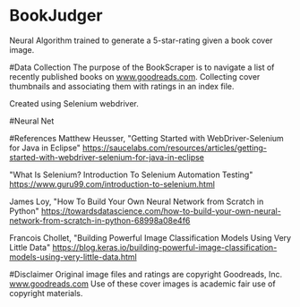 # BookJudger
Neural Algorithm trained to generate a 5-star-rating given a book cover image.

#Data Collection
The purpose of the BookScraper is to navigate a list of recently published books on www.goodreads.com. Collecting cover thumbnails and associating them with ratings in an index file.

Created using Selenium webdriver.

#Neural Net

#References
Matthew Heusser, "Getting Started with WebDriver-Selenium for Java in Eclipse"
https://saucelabs.com/resources/articles/getting-started-with-webdriver-selenium-for-java-in-eclipse

"What Is Selenium? Introduction To Selenium Automation Testing"
https://www.guru99.com/introduction-to-selenium.html

James Loy, "How To Build Your Own Neural Network from Scratch in Python"
https://towardsdatascience.com/how-to-build-your-own-neural-network-from-scratch-in-python-68998a08e4f6

Francois Chollet, "Building Powerful Image Classification Models Using Very Little Data"
https://blog.keras.io/building-powerful-image-classification-models-using-very-little-data.html

#Disclaimer
Original image files and ratings are copyright Goodreads, Inc. www.goodreads.com
Use of these cover images is academic fair use of copyright materials.
